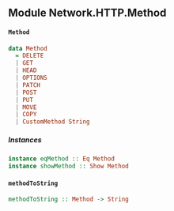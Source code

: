 ## Module Network.HTTP.Method

#### `Method`

``` purescript
data Method
  = DELETE
  | GET
  | HEAD
  | OPTIONS
  | PATCH
  | POST
  | PUT
  | MOVE
  | COPY
  | CustomMethod String
```

##### Instances
``` purescript
instance eqMethod :: Eq Method
instance showMethod :: Show Method
```

#### `methodToString`

``` purescript
methodToString :: Method -> String
```


